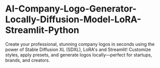 # AI-Company-Logo-Generator-Locally-Diffusion-Model-LoRA-Streamlit-Python
Create your professional, stunning company logos in seconds using the power of Stable Diffusion XL (SDXL), LoRA's and Streamlit! Customize styles, apply presets, and generate logos locally—perfect for startups, brands, and creators.
